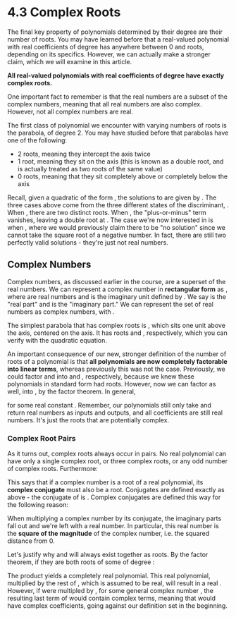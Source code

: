 # 4.3 Complex Roots

The final key property of polynomials determined by their degree are their number of roots. You may have learned before that a real-valued polynomial with real coefficients of degree  has anywhere between 0 and  roots, depending on its specifics. However, we can actually make a stronger claim, which we will examine in this article.

**All real-valued polynomials with real coefficients of degree  have exactly  complex roots.**

One important fact to remember is that the real numbers are a subset of the complex numbers, meaning that all real numbers are also complex. However, not all complex numbers are real.

The first class of polynomial we encounter with varying numbers of roots is the parabola, of degree 2. You may have studied before that parabolas have one of the following:

* 2 roots, meaning they intercept the  axis twice
* 1 root, meaning they sit on the  axis \(this is known as a double root, and is actually treated as two roots of the same value\)
* 0 roots, meaning that they sit completely above or completely below the  axis

Recall, given a quadratic of the form , the solutions to  are given by . The three cases above come from the three different states of the discriminant, . When , there are two distinct roots. When , the "plus-or-minus" term vanishes, leaving a double root at . The case we're now interested in is when , where we would previously claim there to be "no solution" since we cannot take the square root of a negative number. In fact, there are still two perfectly valid solutions - they're just not real numbers.

## Complex Numbers

Complex numbers, as discussed earlier in the course, are a superset of the real numbers. We can represent a complex number  in **rectangular form** as , where  are real numbers and  is the imaginary unit defined by . We say  is the "real part" and  is the "imaginary part." We can represent the set of real numbers as complex numbers, with .

The simplest parabola that has complex roots is , which sits one unit above the  axis, centered on the  axis. It has roots  and , respectively, which you can verify with the quadratic equation.

An important consequence of our new, stronger definition of the number of roots of a polynomial is that **all polynomials are now completely factorable into linear terms**, whereas previously this was not the case. Previously, we could factor  and  into  and , respectively, because we knew these polynomials in standard form had roots. However, now we can factor  as well, into , by the factor theorem. In general,



for some real constant . Remember, our polynomials still only take and return real numbers as inputs and outputs, and all coefficients are still real numbers. It's just the roots that are potentially complex.

### Complex Root Pairs

As it turns out, complex roots always occur in pairs. No real polynomial can have only a single complex root, or three complex roots, or any odd number of complex roots. Furthermore:



This says that if a complex number is a root of a real polynomial, its **complex conjugate** must also be a root. Conjugates are defined exactly as above - the conjugate of  is . Complex conjugates are defined this way for the following reason:



When multiplying a complex number by its conjugate, the imaginary parts fall out and we're left with a real number. In particular, this real number  is the **square of the magnitude** of the complex number, i.e. the squared distance from 0.

Let's justify why  and  will always exist together as roots. By the factor theorem, if they are both roots of some  of degree :



The product  yields a completely real polynomial. This real polynomial, multiplied by the rest of , which is assumed to be real, will result in a real . However, if  were multipled by , for some general complex number , the resulting last term of  would contain complex terms, meaning that  would have complex coefficients, going against our definition set in the beginning.

